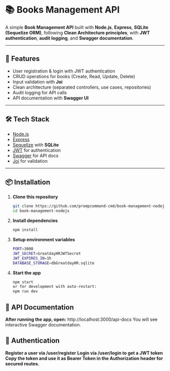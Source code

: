 # 📚 Books Management API

A simple **Book Management API** built with **Node.js**, **Express**, **SQLite (Sequelize ORM)**, following **Clean Architecture principles**, with **JWT authentication**, **audit logging**, and **Swagger documentation**.

---

## 🚀 Features

- User registration & login with JWT authentication  
- CRUD operations for books (Create, Read, Update, Delete)  
- Input validation with **Joi**  
- Clean architecture (separated controllers, use cases, repositories)  
- Audit logging for API calls  
- API documentation with **Swagger UI**  

---

## 🛠️ Tech Stack

- [Node.js](https://nodejs.org/)  
- [Express](https://expressjs.com/)  
- [Sequelize](https://sequelize.org/) with **SQLite**  
- [JWT](https://jwt.io/) for authentication  
- [Swagger](https://swagger.io/) for API docs  
- [Joi](https://joi.dev/) for validation  

---

## 📦 Installation

1. **Clone this repository**
   ```bash
   git clone https://github.com/prompcommand-cmd/book-management-nodejs.git
   cd book-management-nodejs

2. **Install dependencies**
   ```bash
   npm install

3. **Setup environment variables**
   ```bash
   PORT=3000
   JWT_SECRET=GreatdayHRJWTSecret
   JWT_EXPIRES_IN=1h
   DATABASE_STORAGE=dbGreatdayHR.sqlite

4. **Start the app**
   ```bash
   npm start
   or for development with auto-restart:
   npm run dev

## 📖 API Documentation
   **After running the app, open:**
   http://localhost:3000/api-docs
   You will see interactive Swagger documentation.

## 🔑 Authentication
   **Register a user via /user/register**
   **Login via /user/login to get a JWT token**
   **Copy the token and use it as Bearer Token in the Authorization header for secured routes.**